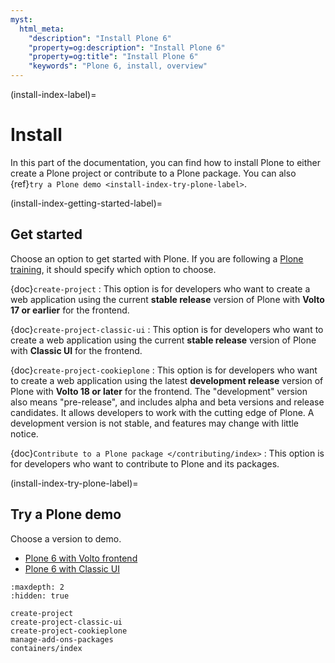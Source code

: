 ```yaml
---
myst:
  html_meta:
    "description": "Install Plone 6"
    "property=og:description": "Install Plone 6"
    "property=og:title": "Install Plone 6"
    "keywords": "Plone 6, install, overview"
---
```


(install-index-label)=

# Install

In this part of the documentation, you can find how to install Plone to either create a Plone project or contribute to a Plone package.
You can also {ref}`try a Plone demo <install-index-try-plone-label>`.


(install-index-getting-started-label)=

## Get started

Choose an option to get started with Plone.
If you are following a [Plone training](https://training.plone.org/), it should specify which option to choose.

{doc}`create-project`
:   This option is for developers who want to create a web application using the current **stable release** version of Plone with **Volto 17 or earlier** for the frontend.

{doc}`create-project-classic-ui`
:   This option is for developers who want to create a web application using the current **stable release** version of Plone with **Classic UI** for the frontend.

{doc}`create-project-cookieplone`
:   This option is for developers who want to create a web application using the latest **development release** version of Plone with **Volto 18 or later** for the frontend.
    The "development" version also means "pre-release", and includes alpha and beta versions and release candidates.
    It allows developers to work with the cutting edge of Plone.
    A development version is not stable, and features may change with little notice.

{doc}`Contribute to a Plone package </contributing/index>`
:   This option is for developers who want to contribute to Plone and its packages.


(install-index-try-plone-label)=

## Try a Plone demo

Choose a version to demo.

-   [Plone 6 with Volto frontend](https://demo.plone.org/)
-   [Plone 6 with Classic UI](https://classic.demo.plone.org/login?came_from=/en)


```{toctree}
:maxdepth: 2
:hidden: true

create-project
create-project-classic-ui
create-project-cookieplone
manage-add-ons-packages
containers/index
```
